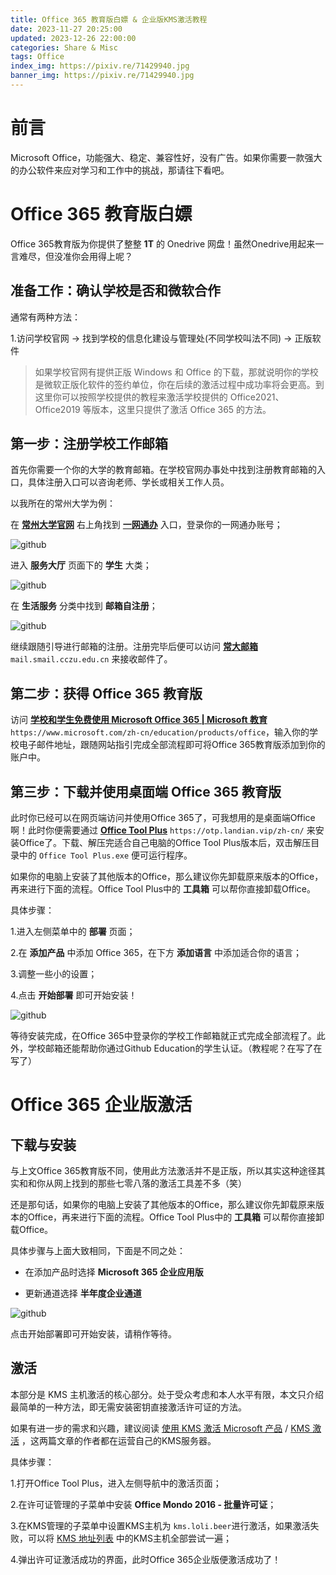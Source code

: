```yaml
---
title: Office 365 教育版白嫖 & 企业版KMS激活教程
date: 2023-11-27 20:25:00
updated: 2023-12-26 22:00:00
categories: Share & Misc
tags: Office
index_img: https://pixiv.re/71429940.jpg
banner_img: https://pixiv.re/71429940.jpg
---
```


# 前言

Microsoft Office，功能强大、稳定、兼容性好，没有广告。如果你需要一款强大的办公软件来应对学习和工作中的挑战，那请往下看吧。

# Office 365 教育版白嫖

Office 365教育版为你提供了整整 **1T** 的 Onedrive 网盘！虽然Onedrive用起来一言难尽，但没准你会用得上呢？

## 准备工作：确认学校是否和微软合作

通常有两种方法：

1.访问学校官网 -> 找到学校的信息化建设与管理处(不同学校叫法不同) -> 正版软件

>如果学校官网有提供正版 Windows 和 Office 的下载，那就说明你的学校是微软正版化软件的签约单位，你在后续的激活过程中成功率将会更高。到这里你可以按照学校提供的教程来激活学校提供的 Office2021、Office2019 等版本，这里只提供了激活 Office 365 的方法。

## 第一步：注册学校工作邮箱

首先你需要一个你的大学的教育邮箱。在学校官网办事处中找到注册教育邮箱的入口，具体注册入口可以咨询老师、学长或相关工作人员。

以我所在的常州大学为例：

在 [**常州大学官网**](https://www.cczu.edu.cn/main.htm) 右上角找到 [**一网通办**](https://zmvpn.cczu.edu.cn/http/webvpnb4628df0d7b77a6d0f08dfc00aa8d59c2c964ac696c57b03b13c3b6f0ee2cb8c/pc/index.html) 入口，登录你的一网通办账号；

![github](https://mirror.ghproxy.com/https://github.com/NanodaOvO/PictureHost/blob/main/office-activation_1.png)

进入 **服务大厅** 页面下的 **学生** 大类；

![github](https://mirror.ghproxy.com/https://github.com/NanodaOvO/PictureHost/blob/main/office-activation_2.png)

在 **生活服务** 分类中找到 **邮箱自注册**；

![github](https://mirror.ghproxy.com/https://github.com/NanodaOvO/PictureHost/blob/main/office-activation_3.png)

继续跟随引导进行邮箱的注册。注册完毕后便可以访问 [**常大邮箱**](http://mail.smail.cczu.edu.cn/) `mail.smail.cczu.edu.cn` 来接收邮件了。


## 第二步：获得 Office 365 教育版

访问 [**学校和学生免费使用 Microsoft Office 365 | Microsoft 教育**](https://www.microsoft.com/zh-cn/education/products/office) `https://www.microsoft.com/zh-cn/education/products/office`，输入你的学校电子邮件地址，跟随网站指引完成全部流程即可将Office 365教育版添加到你的账户中。

## 第三步：下载并使用桌面端 Office 365 教育版

此时你已经可以在网页端访问并使用Office 365了，可我想用的是桌面端Office啊！此时你便需要通过 [**Office Tool Plus**](https://otp.landian.vip/zh-cn/) `https://otp.landian.vip/zh-cn/` 来安装Office了。下载、解压完适合自己电脑的Office Tool Plus版本后，双击解压目录中的 `Office Tool Plus.exe` 便可运行程序。

如果你的电脑上安装了其他版本的Office，那么建议你先卸载原来版本的Office，再来进行下面的流程。Office Tool Plus中的 **工具箱** 可以帮你直接卸载Office。

具体步骤：

1.进入左侧菜单中的 **部署** 页面；

2.在 **添加产品** 中添加 Office 365，在下方 **添加语言** 中添加适合你的语言；

3.调整一些小的设置；

4.点击 **开始部署** 即可开始安装！

![github](https://mirror.ghproxy.com/https://github.com/NanodaOvO/PictureHost/blob/main/office-activation_4.png)

等待安装完成，在Office 365中登录你的学校工作邮箱就正式完成全部流程了。此外，学校邮箱还能帮助你通过Github Education的学生认证。（教程呢？在写了在写了）

# Office 365 企业版激活

## 下载与安装

与上文Office 365教育版不同，使用此方法激活并不是正版，所以其实这种途径其实和和你从网上找到的那些七零八落的激活工具差不多（笑）

还是那句话，如果你的电脑上安装了其他版本的Office，那么建议你先卸载原来版本的Office，再来进行下面的流程。Office Tool Plus中的 **工具箱** 可以帮你直接卸载Office。

具体步骤与上面大致相同，下面是不同之处：

- 在添加产品时选择 **Microsoft 365 企业应用版**

- 更新通道选择 **半年度企业通道**

![github](https://mirror.ghproxy.com/https://github.com/NanodaOvO/PictureHost/blob/main/office-activation_5.png)

点击开始部署即可开始安装，请稍作等待。

## 激活

本部分是 KMS 主机激活的核心部分。处于受众考虑和本人水平有限，本文只介绍最简单的一种方法，即无需安装密钥直接激活许可证的方法。

如果有进一步的需求和兴趣，建议阅读 [使用 KMS 激活 Microsoft 产品](https://moedog.org/1117.html) / [KMS 激活](https://moe.best/kms.html) ，这两篇文章的作者都在运营自己的KMS服务器。

具体步骤：

1.打开Office Tool Plus，进入左侧导航中的激活页面；

2.在许可证管理的子菜单中安装 **Office Mondo 2016 - 批量许可证**；

3.在KMS管理的子菜单中设置KMS主机为 `kms.loli.beer`进行激活，如果激活失败，可以将 [KMS 地址列表](https://www.coolhub.top/tech-articles/kms_list.html) 中的KMS主机全部尝试一遍；

4.弹出许可证激活成功的界面，此时Office 365企业版便激活成功了！
